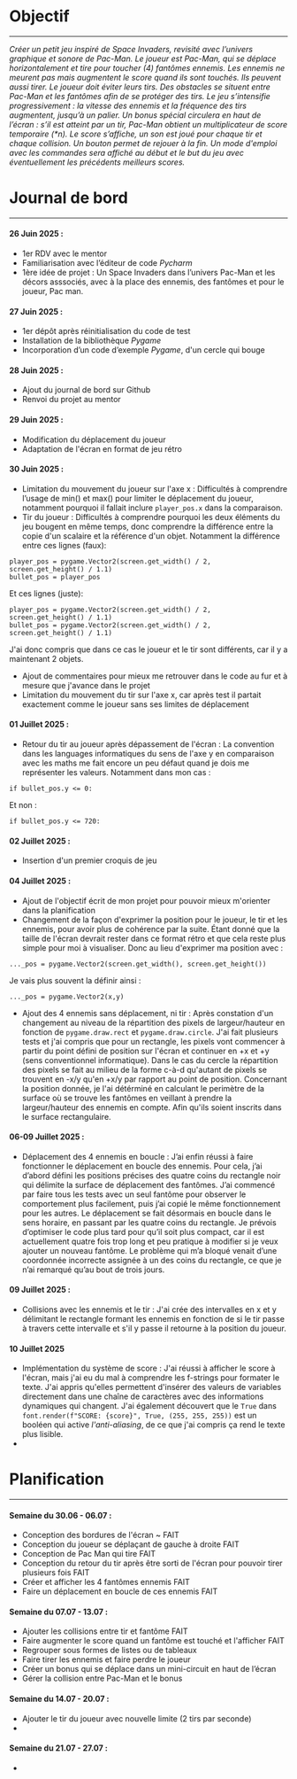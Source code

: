 # Objectif 
____________________

_Créer un petit jeu inspiré de Space Invaders, revisité avec l’univers graphique et sonore de Pac-Man. 
Le joueur est Pac-Man, qui se déplace horizontalement et tire pour toucher (4) fantômes ennemis.
Les ennemis ne meurent pas mais augmentent le score quand ils sont touchés. Ils peuvent aussi tirer. Le joueur doit éviter leurs tirs.
Des obstacles se situent entre Pac-Man et les fantômes afin de se protéger des tirs.
Le jeu s’intensifie progressivement : la vitesse des ennemis et la fréquence des tirs augmentent, jusqu’à un palier.
Un bonus spécial circulera en haut de l’écran : s’il est atteint par un tir, Pac-Man obtient un multiplicateur de score temporaire (*n).
Le score s’affiche, un son est joué pour chaque tir et chaque collision. Un bouton permet de rejouer à la fin. Un mode d'emploi 
avec les commandes sera affiché au début et le but du jeu avec éventuellement les précédents meilleurs scores._

# Journal de bord
_________________

#### 26 Juin 2025 :

* 1er RDV avec le mentor
* Familiarisation avec l’éditeur de code _Pycharm_
* 1ère idée de projet : Un Space Invaders dans l’univers Pac-Man et les décors asssociés, avec à la place des ennemis,
des fantômes et pour le joueur, Pac man.

#### 27 Juin 2025 :

* 1er dépôt après réinitialisation du code de test
* Installation de la bibliothèque _Pygame_
* Incorporation d’un code d’exemple _Pygame_, d'un cercle qui bouge

#### 28 Juin 2025 :

* Ajout du journal de bord sur Github
* Renvoi du projet au mentor

#### 29 Juin 2025 :

* Modification du déplacement du joueur
* Adaptation de l'écran en format de jeu rétro

#### 30 Juin 2025 :

* Limitation du mouvement du joueur sur l'axe x : Difficultés à comprendre l’usage de min() et max() 
pour limiter le déplacement du joueur, notamment pourquoi il fallait inclure `player_pos.x` dans la comparaison.
* Tir du joueur : Difficultés à comprendre pourquoi les deux éléments du jeu bougent en même temps, donc comprendre 
la différence entre la copie d'un scalaire et la référence d'un objet. 
Notamment la différence entre ces lignes (faux): 
```
player_pos = pygame.Vector2(screen.get_width() / 2, screen.get_height() / 1.1)
bullet_pos = player_pos
```
Et ces lignes (juste):
```
player_pos = pygame.Vector2(screen.get_width() / 2, screen.get_height() / 1.1)
bullet_pos = pygame.Vector2(screen.get_width() / 2, screen.get_height() / 1.1)
```
J'ai donc compris que dans ce cas le joueur et le tir sont différents, car il y a maintenant 2 objets.
* Ajout de commentaires pour mieux me retrouver dans le code au fur et à mesure que j'avance dans le projet
* Limitation du mouvement du tir sur l'axe x, car après test il partait 
exactement comme le joueur sans ses limites de déplacement

#### 01 Juillet 2025 :

* Retour du tir au joueur après dépassement de l'écran : La convention dans les languages informatiques 
du sens de l'axe y en comparaison avec les maths me fait encore un peu défaut quand je dois me représenter 
les valeurs.
Notamment dans mon cas :
```
if bullet_pos.y <= 0:   
```
Et non :
```
if bullet_pos.y <= 720:   
```

#### 02 Juillet 2025 :

* Insertion d'un premier croquis de jeu

#### 04 Juillet 2025 :

* Ajout de l'objectif écrit de mon projet pour pouvoir mieux m'orienter dans la planification
* Changement de la façon d'exprimer la position pour le joueur, le tir et les ennemis, pour avoir plus de cohérence
par la suite. Étant donné que la taille de l'écran devrait rester dans ce format rétro et que cela reste plus simple 
pour moi à visualiser. Donc au lieu d'exprimer ma position avec :
```
..._pos = pygame.Vector2(screen.get_width(), screen.get_height())
```
Je vais plus souvent la définir ainsi :
```
..._pos = pygame.Vector2(x,y)
```
* Ajout des 4 ennemis sans déplacement, ni tir : Après constation d'un changement au niveau de la répartition des pixels
de largeur/hauteur en fonction de `pygame.draw.rect` et `pygame.draw.circle`. J'ai fait plusieurs tests et j'ai compris que pour
un rectangle, les pixels vont commencer à partir du point défini de position sur l'écran et continuer en +x et +y (sens conventionnel informatique).
Dans le cas du cercle la répartition des pixels se fait au milieu de la forme c-à-d qu'autant de pixels 
se trouvent en -x/y qu'en +x/y par rapport au point de position. Concernant la position donnée, je l'ai détérminé
en calculant le perimètre de la surface où se trouve les fantômes en veillant à prendre la largeur/hauteur 
des ennemis en compte. Afin qu'ils soient inscrits dans le surface rectangulaire.

#### 06-09 Juillet 2025 :

* Déplacement des 4 ennemis en boucle : J’ai enfin réussi à faire fonctionner le déplacement en boucle des ennemis. 
Pour cela, j’ai d’abord défini les positions précises des quatre coins du rectangle noir 
qui délimite la surface de déplacement des fantômes. J’ai commencé par faire tous les tests avec un seul fantôme 
pour observer le comportement plus facilement, puis j’ai copié le même fonctionnement pour les autres. Le déplacement 
se fait désormais en boucle dans le sens horaire, en passant par les quatre coins du rectangle. Je prévois d’optimiser 
le code plus tard pour qu’il soit plus compact, car il est actuellement quatre fois trop long et peu pratique 
à modifier si je veux ajouter un nouveau fantôme. Le problème qui m’a bloqué venait d’une coordonnée incorrecte 
assignée à un des coins du rectangle, ce que je n’ai remarqué qu’au bout de trois jours.

#### 09 Juillet 2025 : 

* Collisions avec les ennemis et le tir : J'ai crée des intervalles en x et y délimitant le rectangle formant les ennemis 
en fonction de si le tir passe à travers cette intervalle et s'il y passe il retourne à la position du joueur.

#### 10 Juillet 2025

* Implémentation du système de score : J'ai réussi à afficher le score à l'écran, mais j'ai eu du mal à comprendre les 
f-strings pour formater le texte. J'ai appris qu'elles permettent d'insérer des valeurs de variables directement dans une 
chaîne de caractères avec des informations dynamiques qui changent. J'ai également découvert que le 
`True` dans `font.render(f"SCORE: {score}", True, (255, 255, 255))` est un booléen qui active _l'anti-aliasing_, 
de ce que j'ai compris ça rend le texte plus lisible.
* 

# Planification
_______________

#### Semaine du 30.06 - 06.07 :

* Conception des bordures de l'écran ~ FAIT
* Conception du joueur se déplaçant de gauche à droite  FAIT
* Conception de Pac Man qui tire  FAIT
* Conception du retour du tir après être sorti de l'écran pour pouvoir tirer plusieurs fois  FAIT
* Créer et afficher les 4 fantômes ennemis  FAIT
* Faire un déplacement en boucle de ces ennemis FAIT

#### Semaine du 07.07 - 13.07 :

* Ajouter les collisions entre tir et fantôme FAIT
* Faire augmenter le score quand un fantôme est touché et l'afficher FAIT
* Regrouper sous formes de listes ou de tableaux 
* Faire tirer les ennemis et faire perdre le joueur
* Créer un bonus qui se déplace dans un mini-circuit en haut de l’écran
* Gérer la collision entre Pac-Man et le bonus

#### Semaine du 14.07 - 20.07 :

* Ajouter le tir du joueur avec nouvelle limite (2 tirs par seconde)
* 

#### Semaine du 21.07 - 27.07 :

*  
